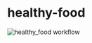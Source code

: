 # healthy-food

![healthy_food workflow](https://github.com/healthy-food-and-dietary-products/backend/actions/workflows/healthy_food_workflow.yaml/badge.svg)
